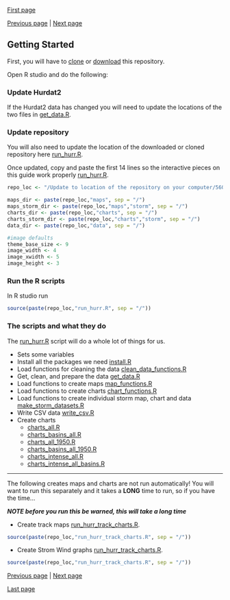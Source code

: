 [First page](1st.md)

[Previous page](1st.md) | [Next page](3rd.md)
## Getting Started

First, you will have to [clone](https://github.com/daveism/560-prez) or [download](https://github.com/daveism/560-prez/archive/master.zip) this repository.

Open R studio and do the following:

### Update Hurdat2
If the Hurdat2 data has changed you will need to update the locations of the two files in [get_data.R](get_data.R#L7-L8).  


### Update repository
You will also need to update the location of the downloaded or cloned repository here [run_hurr.R](run_hurr.R#L1).  

Once updated, copy and paste the first 14 lines so the interactive pieces on this guide work properly [run_hurr.R](https://github.com/daveism/560-prez/blob/master/run_hurr.R#L1:L14).

```r
repo_loc <- "/Update to location of the repository on your computer/560-prez"

maps_dir <- paste(repo_loc,"maps", sep = "/")
maps_storm_dir <- paste(repo_loc,"maps","storm", sep = "/")
charts_dir <- paste(repo_loc,"charts", sep = "/")
charts_storm_dir <- paste(repo_loc,"charts","storm", sep = "/")
data_dir <- paste(repo_loc,"data", sep = "/")

#image defaults
theme_base_size <- 9
image_width <- 4
image_xwidth <- 5
image_height <- 3

```

### Run the R scripts
In R studio run

```r
source(paste(repo_loc,"run_hurr.R", sep = "/"))
```

### The scripts and what they do
The [run_hurr.R](run_hurr.R) script will do a whole lot of things for us.
- Sets some variables
- Install all the packages we need [install.R](install.R)
- Load functions for cleaning the data [clean_data_functions.R](clean_data_functions.R)
- Get, clean, and prepare the data [get_data.R](get_data.R)
- Load functions to create maps [map_functions.R](map_functions.R)
- Load functions to create charts [chart_functions.R](chart_functions.R)
- Load functions to create individual storm map, chart and data [make_storm_datasets.R](make_storm_datasets.R)
- Write CSV data [write_csv.R](write_csv.R)
- Create charts
  - [charts_all.R]()
  - [charts_basins_all.R]()
  - [charts_all_1950.R]()
  - [charts_basins_all_1950.R]()
  - [charts_intense_all.R]()
  - [charts_intense_all_basins.R]()


---

The following creates maps and charts are not run automatically!  You will want to run this separately and it takes a **LONG** time to run, so if you have the time...

***NOTE before you run this be warned, this will take a long time***
- Create track maps  [run_hurr_track_charts.R](run_hurr_track_charts.R).  

```r
source(paste(repo_loc,"run_hurr_track_charts.R", sep = "/"))
```

- Create Strom Wind graphs [run_hurr_track_charts.R](run_hurr_track_charts.R).

```r
source(paste(repo_loc,"run_hurr_track_charts.R", sep = "/"))
```

[Previous page](1st.md) | [Next page](3rd.md)

[Last page](last.md)
